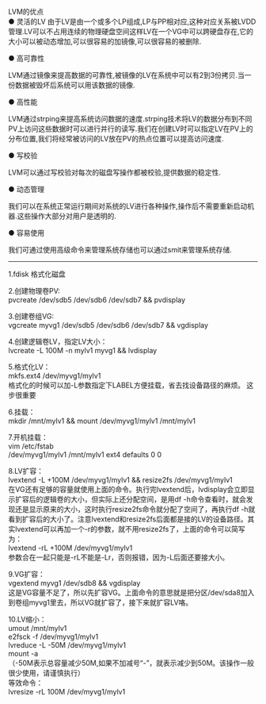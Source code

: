 LVM的优点    
● 灵活的LV
由于LV是由一个或多个LP组成,LP与PP相对应,这种对应关系被LVDD管理.LV可以不占用连续的物理硬盘空间这样LV在一个VG中可以跨硬盘存在,它的大小可以被动态增加,可以很容易的加镜像,可以很容易的被删除.

● 高可靠性

LVM通过镜像来提高数据的可靠性,被镜像的LV在系统中可以有2到3份拷贝.当一份数据被毁坏后系统可以用该数据的镜像.

● 高性能

LVM通过strping来提高系统访问数据的速度.strping技术将LV的数据分布到不同PV上访问这些数据时可以进行并行的读写.我们在创建LV时可以指定LV在PV上的分布位置,我们将经常被访问的LV放在PV的热点位置可以提高访问速度.

● 写校验

LVM可以通过写校验对每次的磁盘写操作都被校验,提供数据的稳定性.

● 动态管理

我们可以在系统正常运行期间对系统的LV进行各种操作,操作后不需要重新启动机器.这些操作大部分对用户是透明的.

● 容易使用

我们可通过使用高级命令来管理系统存储也可以通过smit来管理系统存储.    

--------    
1.fdisk 格式化磁盘    

2.创建物理卷PV:     
pvcreate /dev/sdb5 /dev/sdb6 /dev/sdb7 && pvdisplay     

3.创建卷组VG:     
vgcreate myvg1 /dev/sdb5 /dev/sdb6 /dev/sdb7 && vgdisplay  

4.创建逻辑卷LV，指定LV大小：    
lvcreate -L 100M -n mylv1 myvg1 && lvdisplay     

5.格式化LV：    
mkfs.ext4 /dev/myvg1/mylv1     
格式化的时候可以加-L参数指定下LABEL方便挂载，省去找设备路径的麻烦。  这步很重要  

6.挂载：    
mkdir /mnt/mylv1 && mount /dev/myvg1/mylv1 /mnt/mylv1     

7.开机挂载：    
vim /etc/fstab     
/dev/myvg1/mylv1 /mnt/mylv1 ext4 defaults 0 0    

8.LV扩容：    
lvextend -L +100M /dev/myvg1/mylv1 && resize2fs /dev/myvg1/mylv1     
    在VG还有足够的容量就使用上面的命令。执行完lvextend后，lvdisplay会立即显示扩容后的逻辑卷的大小，但实际上还分配空间，是用df -h命令查看时，就会发现还是显示原来的大小，这时执行resize2fs命令就分配了空间了，再执行df -h就看到扩容后的大小了。注意lvextend和resize2fs后面都是接的LV的设备路径。其实lvextend可以再加一个-r的参数，就不用resize2fs了，上面的命令可以简写为：    
lvextend -rL +100M /dev/myvg1/mylv1     
参数合在一起只能是-rL不能是-Lr，否则报错，因为-L后面还要接大小。    

9.VG扩容：    
vgextend myvg1 /dev/sdb8 && vgdisplay     
这是VG容量不足了，所以先扩容VG。上面命令的意思就是把分区/dev/sda8加入到卷组myvg1里去，所以VG就扩容了，接下来就扩容LV咯。    

10.LV缩小：    
umout /mnt/mylv1    
e2fsck -f /dev/myvg1/mylv1    
lvreduce -L -50M /dev/myvg1/mylv1    
mount -a     
（-50M表示总容量减少50M,如果不加减号“-”，就表示减少到50M。该操作一般很少使用，请谨慎执行）    
等效命令：    
lvresize -rL 100M /dev/myvg1/mylv1    
 
